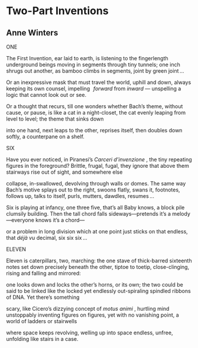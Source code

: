 # Two-Part Inventions
## Anne Winters
ONE

The First Invention, ear laid to earth, is listening
to the fingerlength underground beings moving in segments
through tiny tunnels; one inch shrugs out another,
as bamboo climbs in segments, joint by green joint ...

Or an inexpressive mask that must travel
the world, uphill and down, always keeping its own
counsel, impelling   _forward_ from _inward_ —
unspelling a logic that cannot look out or see.

Or a thought that recurs, till one wonders
whether Bach’s theme, without cause, or pause,
is like a cat in a night-closet, the cat evenly leaping
from level to level; the theme that sinks down

into one hand, next leaps to the other, reprises itself,
then doubles down softly, a counterpane on a shelf.

SIX

Have you ever noticed, in Piranesi’s _Carceri_
 _d’invenzione_ , the tiny repeating figures in the foreground?
Brittle, frugal, fugal, they ignore that above them
stairways rise out of sight, and somewhere else

collapse, in-swallowed, devolving through walls or domes.
The same way Bach’s motive splays out to the right,
swoons flatly, swans it, footnotes, follows up,
talks to itself, purls, mutters, dawdles, resumes ...

Six is playing at infancy, one three five,
that’s all Baby knows, a block pile clumsily building.
Then the tall chord falls sideways—pretends
it’s a melody—everyone knows it’s a chord—

or a problem in long division which at one point just sticks
on that endless, that _déjà vu_ decimal, six six six ...

ELEVEN

Eleven is caterpillars, two, marching: the one
stave of thick-barred sixteenth notes set down
precisely beneath the other, tiptoe to toetip,
close-clinging, rising and falling and mirrored:

one looks down and locks the other’s horns,
or its own; the two could be said to be linked
like the locked yet endlessly out-spiraling
spindled ribbons of DNA. Yet there’s something

scary, like Cicero’s dizzying concept
of _motus animi_ , hurtling mind unstoppably inventing
figures on figures, yet with no vanishing point,
a world of ladders or stairwells

where space keeps revolving, welling up into space
endless, unfree, unfolding like stairs in a case.